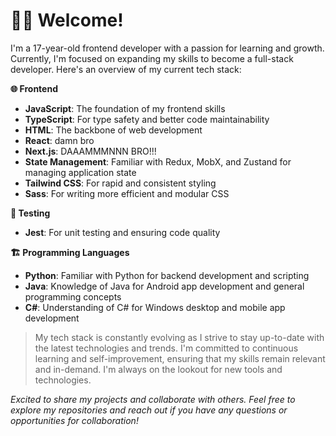 # 🧑‍💻 Welcome!
I'm a 17-year-old frontend developer with a passion for learning and growth. Currently, I'm focused on expanding my skills to become a full-stack developer. Here's an overview of my current tech stack:

**🌐 Frontend**
-   **JavaScript**: The foundation of my frontend skills
-   **TypeScript**: For type safety and better code maintainability
-   **HTML**: The backbone of web development
-   **React**: damn bro
-   **Next.js**: DAAAMMMNNN BRO!!!
-   **State Management**: Familiar with Redux, MobX, and Zustand for managing application state
-   **Tailwind CSS**: For rapid and consistent styling
-   **Sass**: For writing more efficient and modular CSS
 
**🔧 Testing**
-   **Jest**: For unit testing and ensuring code quality

**🏗️ Programming Languages**
-   **Python**: Familiar with Python for backend development and scripting
-   **Java**: Knowledge of Java for Android app development and general programming concepts
-   **C#**: Understanding of C# for Windows desktop and mobile app development
 
> My tech stack is constantly evolving as I strive to stay up-to-date with the latest technologies and trends. I'm committed to continuous learning and self-improvement, ensuring that my skills remain relevant and in-demand. I'm always on the lookout for new tools and technologies.

*Excited to share my projects and collaborate with others. Feel free to explore my repositories and reach out if you have any questions or opportunities for collaboration!*
